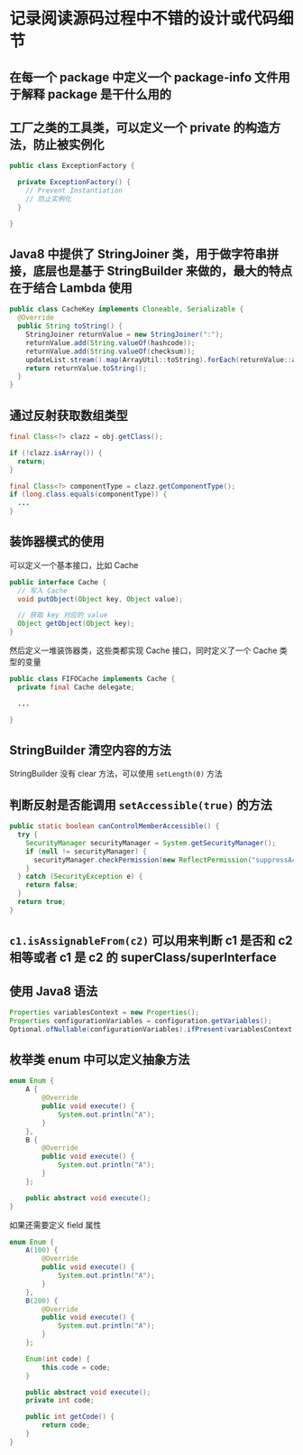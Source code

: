 # 记录阅读源码过程中不错的设计或代码细节

## 在每一个 package 中定义一个 package-info 文件用于解释 package 是干什么用的

## 工厂之类的工具类，可以定义一个 private 的构造方法，防止被实例化

```java
public class ExceptionFactory {

  private ExceptionFactory() {
    // Prevent Instantiation
    // 防止实例化
  }

}
```

## Java8 中提供了 StringJoiner 类，用于做字符串拼接，底层也是基于 StringBuilder 来做的，最大的特点在于结合 Lambda 使用

```java
public class CacheKey implements Cloneable, Serializable {
  @Override
  public String toString() {
    StringJoiner returnValue = new StringJoiner(":");
    returnValue.add(String.valueOf(hashcode));
    returnValue.add(String.valueOf(checksum));
    updateList.stream().map(ArrayUtil::toString).forEach(returnValue::add);
    return returnValue.toString();
  }
}
```

## 通过反射获取数组类型

```java
final Class<?> clazz = obj.getClass();

if (!clazz.isArray()) {
  return;
}

final Class<?> componentType = clazz.getComponentType();
if (long.class.equals(componentType)) {
  ...
}
```

## 装饰器模式的使用

可以定义一个基本接口，比如 Cache

```java
public interface Cache {
  // 写入 Cache
  void putObject(Object key, Object value);

  // 获取 key 对应的 value
  Object getObject(Object key);
}
```

然后定义一堆装饰器类，这些类都实现 Cache 接口，同时定义了一个 Cache 类型的变量

```java
public class FIFOCache implements Cache {
  private final Cache delegate;

  ...

}
```

## StringBuilder 清空内容的方法

StringBuilder 没有 clear 方法，可以使用 `setLength(0)` 方法

## 判断反射是否能调用 `setAccessible(true)` 的方法

```java
public static boolean canControlMemberAccessible() {
  try {
    SecurityManager securityManager = System.getSecurityManager();
    if (null != securityManager) {
      securityManager.checkPermission(new ReflectPermission("suppressAccessChecks"));
    }
  } catch (SecurityException e) {
    return false;
  }
  return true;
}
```

## `c1.isAssignableFrom(c2)` 可以用来判断 c1 是否和 c2 相等或者 c1 是 c2 的 superClass/superInterface

## 使用 Java8 语法

```java
Properties variablesContext = new Properties();
Properties configurationVariables = configuration.getVariables();
Optional.ofNullable(configurationVariables).ifPresent(variablesContext::putAll);
```

## 枚举类 enum 中可以定义抽象方法

```java
enum Enum {
    A {
        @Override
        public void execute() {
            System.out.println("A");
        }
    },
    B {
        @Override
        public void execute() {
            System.out.println("A");
        }
    };

    public abstract void execute();
}
```

如果还需要定义 field 属性

```java
enum Enum {
    A(100) {
        @Override
        public void execute() {
            System.out.println("A");
        }
    },
    B(200) {
        @Override
        public void execute() {
            System.out.println("A");
        }
    };

    Enum(int code) {
        this.code = code;
    }

    public abstract void execute();
    private int code;

    public int getCode() {
        return code;
    }
}
```